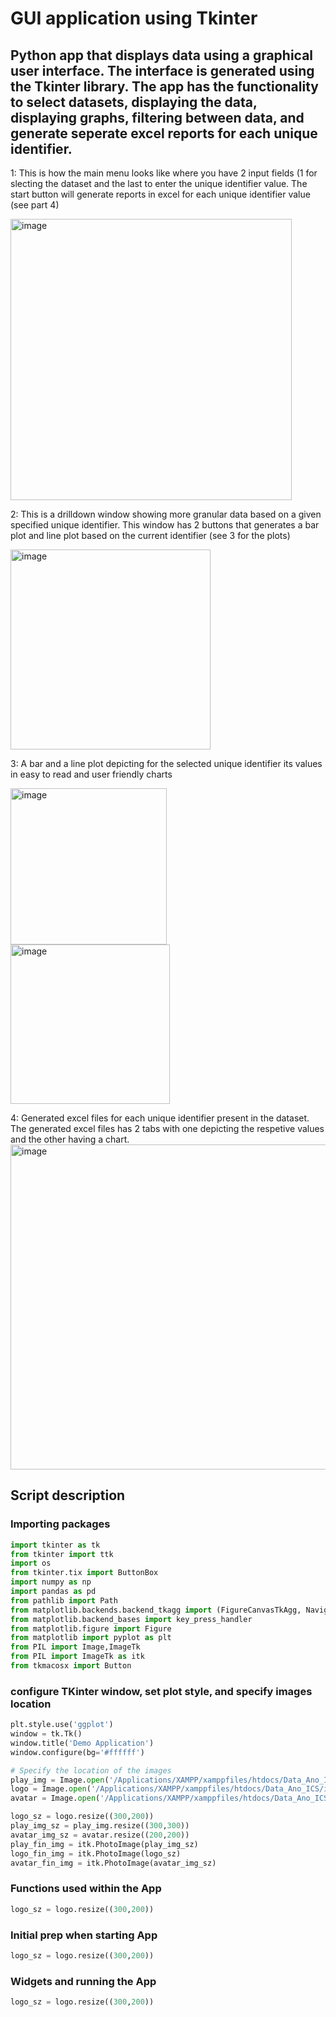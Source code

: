 # GUI application using Tkinter 
<h2> Python app that displays data using a graphical user interface. The interface is generated using the Tkinter library. The app has the functionality to select datasets, displaying the data, displaying graphs, filtering between data, and generate seperate excel reports for each unique identifier.</h2>  


1: This is how the main menu looks like where you have 2 input fields (1 for slecting the dataset and the last to enter the unique identifier value. The start button will generate reports in excel for each unique identifier value (see part 4)

<img width="450" alt="image" src="https://user-images.githubusercontent.com/19918869/176546694-c5a55da8-9113-4842-8502-8e8bf3054cb5.png">

2: This is a drilldown window showing more granular data based on a given specified unique identifier. This window has 2 buttons that generates a bar plot and line plot based on the current identifier (see 3 for the plots)

<img width="320" alt="image" src="https://user-images.githubusercontent.com/19918869/176549858-8e66cb76-b370-4326-948a-db48898777a8.png">

3: A bar and a line plot depicting for the selected unique identifier its values in easy to read and user friendly charts 

<img width="250" alt="image" src="https://user-images.githubusercontent.com/19918869/176549918-b8729269-6789-4171-bae4-b4d1fd611820.png"> <img width="255" alt="image" src="https://user-images.githubusercontent.com/19918869/176549955-b45e31a3-e0dd-4995-95d5-9898f93907c3.png">

4: Generated excel files for each unique identifier present in the dataset. The generated excel files has 2 tabs with one depicting the respetive values and the other having a chart.  
<img width="520" alt="image" src="https://user-images.githubusercontent.com/19918869/176550594-e9885933-da71-45e7-8724-58454008495b.png">


<h2>Script description</h2>

<h3>Importing packages</h3>

```python
import tkinter as tk
from tkinter import ttk
import os
from tkinter.tix import ButtonBox 
import numpy as np
import pandas as pd
from pathlib import Path
from matplotlib.backends.backend_tkagg import (FigureCanvasTkAgg, NavigationToolbar2Tk)
from matplotlib.backend_bases import key_press_handler
from matplotlib.figure import Figure
from matplotlib import pyplot as plt
from PIL import Image,ImageTk
from PIL import ImageTk as itk
from tkmacosx import Button
```

<h3> configure TKinter window, set plot style, and specify images location  </h3>

```python
plt.style.use('ggplot')
window = tk.Tk()
window.title('Demo Application')
window.configure(bg='#ffffff')

# Specify the location of the images 
play_img = Image.open('/Applications/XAMPP/xamppfiles/htdocs/Data_Ano_ICS/images/start.png')
logo = Image.open('/Applications/XAMPP/xamppfiles/htdocs/Data_Ano_ICS/images/logo1.jpg')
avatar = Image.open('/Applications/XAMPP/xamppfiles/htdocs/Data_Ano_ICS/images/man.png')

logo_sz = logo.resize((300,200))
play_img_sz = play_img.resize((300,300))
avatar_img_sz = avatar.resize((200,200))
play_fin_img = itk.PhotoImage(play_img_sz)
logo_fin_img = itk.PhotoImage(logo_sz)
avatar_fin_img = itk.PhotoImage(avatar_img_sz)
```

<h3> Functions used within the App </h3>

```python
logo_sz = logo.resize((300,200))
```

<h3> Initial prep when starting App </h3>

```python
logo_sz = logo.resize((300,200))
```

<h3> Widgets and running the App </h3>

```python
logo_sz = logo.resize((300,200))
```
